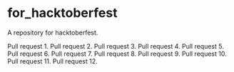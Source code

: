 # for_hacktoberfest
A repository for hacktoberfest.

Pull request 1.
Pull request 2.
Pull request 3.
Pull request 4.
Pull request 5.
Pull request 6.
Pull request 7.
Pull request 8.
Pull request 9.
Pull request 10.
Pull request 11.
Pull request 12.

